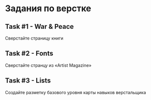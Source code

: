 # Задания по верстке

## Task #1 - War & Peace

Сверстайте страницу книги

## Task #2 - Fonts

Сверстайте странцу из «Artist Magazine»

## Task #3 - Lists

Создайте разметку базового уровня карты навыков верстальщика
